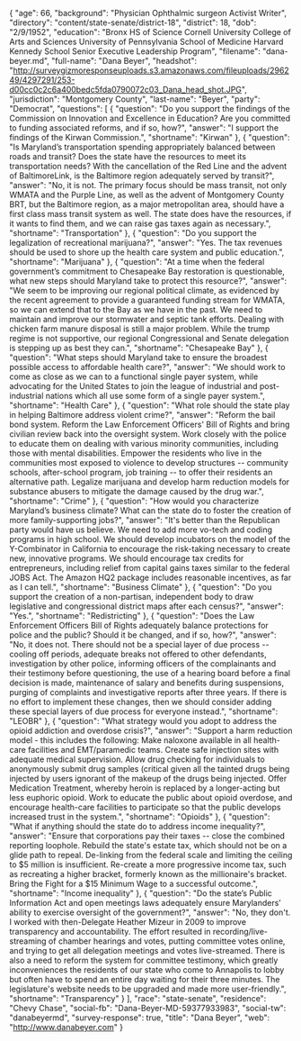 {
  "age": 66,
  "background": "Physician Ophthalmic surgeon Activist Writer",
  "directory": "content/state-senate/district-18",
  "district": 18,
  "dob": "2/9/1952",
  "education": "Bronx HS of Science Cornell University College of Arts and Sciences University of Pennsylvania School of Medicine Harvard Kennedy School Senior Executive Leadership Program",
  "filename": "dana-beyer.md",
  "full-name": "Dana Beyer",
  "headshot": "http://surveygizmoresponseuploads.s3.amazonaws.com/fileuploads/296249/4297291/253-d00cc0c2c6a400bedc5fda0790072c03_Dana_head_shot.JPG",
  "jurisdiction": "Montgomery County",
  "last-name": "Beyer",
  "party": "Democrat",
  "questions": [
    {
      "question": "Do you support the findings of the Commission on Innovation and Excellence in Education? Are you committed to funding associated reforms, and if so, how?",
      "answer": "I support the findings of the Kirwan Commission.",
      "shortname": "Kirwan"
    },
    {
      "question": "Is Maryland’s transportation spending appropriately balanced between roads and transit? Does the state have the resources to meet its transportation needs? With the cancellation of the Red Line and the advent of BaltimoreLink, is the Baltimore region adequately served by transit?",
      "answer": "No, it is not. The primary focus should be mass transit, not only WMATA and the Purple Line, as well as the advent of Montgomery County BRT, but the Baltimore region, as a major metropolitan area, should have a first class mass transit system as well. The state does have the resources, if it wants to find them, and we can raise gas taxes again as necessary.",
      "shortname": "Transportation"
    },
    {
      "question": "Do you support the legalization of recreational marijuana?",
      "answer": "Yes. The tax revenues should be used to shore up the health care system and public education.",
      "shortname": "Marijuana"
    },
    {
      "question": "At a time when the federal government’s commitment to Chesapeake Bay restoration is questionable, what new steps should Maryland take to protect this resource?",
      "answer": "We seem to be improving our regional political climate, as evidenced by the recent agreement to provide a guaranteed funding stream for WMATA, so we can extend that to the Bay as we have in the past. We need to maintain and improve our stormwater and septic tank efforts. Dealing with chicken farm manure disposal is still a major problem.  While the trump regime is not supportive, our regional Congressional and Senate delegation is stepping  up as best they can.",
      "shortname": "Chesapeake Bay"
    },
    {
      "question": "What steps should Maryland take to ensure the broadest possible access to affordable health care?",
      "answer": "We should work to come as close as we can to a functional single payer system, while advocating for the United States to join the league of industrial and post-industrial nations which all use some form of a single payer system.",
      "shortname": "Health Care"
    },
    {
      "question": "What role should the state play in helping Baltimore address violent crime?",
      "answer": "Reform the bail bond system. Reform the Law Enforcement Officers' Bill of Rights and bring civilian review back into the oversight system. Work closely with the police to educate them on dealing with various minority communities, including those with mental disabilities. Empower the residents who live in the communities most exposed to violence to develop structures -- community schools, after-school program, job training -- to offer their residents an alternative path. Legalize marijuana and develop harm reduction models for substance abusers to mitigate the damage caused by the drug war.",
      "shortname": "Crime"
    },
    {
      "question": "How would you characterize Maryland’s business climate? What can the state do to foster the creation of more family-supporting jobs?",
      "answer": "It's better than the Republican party would have us believe.  We need to add more vo-tech and coding programs in high school. We should develop incubators on the model of the Y-Combinator in California to encourage the risk-taking necessary to create new, innovative programs. We should encourage tax credits for entrepreneurs, including relief from capital gains taxes similar to the federal JOBS Act. The Amazon HQ2 package includes reasonable incentives, as far as I can tell.",
      "shortname": "Business Climate"
    },
    {
      "question": "Do you support the creation of a non-partisan, independent body to draw legislative and congressional district maps after each census?",
      "answer": "Yes.",
      "shortname": "Redistricting"
    },
    {
      "question": "Does the Law Enforcement Officers Bill of Rights adequately balance protections for police and the public? Should it be changed, and if so, how?",
      "answer": "No, it does not. There should not be a special layer of due process -- cooling off periods, adequate breaks not offered to other defendants, investigation by other police, informing officers of the complainants and their testimony before questioning, the use of a hearing board before a final decision is made, maintenance of salary and benefits during suspensions, purging of complaints and investigative reports after three years. If there is no effort to implement these changes, then we should consider adding these special layers of due process for everyone instead.",
      "shortname": "LEOBR"
    },
    {
      "question": "What strategy would you adopt to address the opioid addiction and overdose crisis?",
      "answer": "Support a harm reduction model - this includes the following:  Make naloxone available in all health-care facilities and EMT/paramedic teams. Create safe injection sites with adequate medical supervision. Allow drug checking for individuals to anonymously submit drug samples (critical given all the tainted drugs being injected by users ignorant of the makeup of the drugs being injected. Offer Medication Treatment, whereby heroin is replaced by a longer-acting but less euphoric opioid. Work to educate the public about opioid overdose, and encourage health-care facilities to participate so that the public develops increased trust in the system.",
      "shortname": "Opioids"
    },
    {
      "question": "What if anything should the state do to address income inequality?",
      "answer": "Ensure that corporations pay their taxes -- close the combined reporting loophole. Rebuild the state's estate tax, which should not be on a glide path to repeal. De-linking from the federal scale and limiting the ceiling to $5 million is insufficient. Re-create a more progressive income tax, such as recreating a higher bracket, formerly known as the millionaire's bracket. Bring the Fight for a $15 Minimum Wage to a successful outcome.",
      "shortname": "Income inequality"
    },
    {
      "question": "Do the state’s Public Information Act and open meetings laws adequately ensure Marylanders’ ability to exercise oversight of the government?",
      "answer": "No, they don't. I worked with then-Delegate Heather Mizeur in 2009 to improve transparency and accountability. The effort resulted in recording/live-streaming of chamber hearings and votes, putting committee votes online, and trying to get all delegation meetings and votes live-streamed. There is also a need to reform the system for committee testimony, which greatly inconveniences the residents of our state who  come to Annapolis to lobby but often have to spend an entire day waiting for their three minutes. The legislature's website needs to be upgraded and made more user-friendly.",
      "shortname": "Transparency"
    }
  ],
  "race": "state-senate",
  "residence": "Chevy Chase",
  "social-fb": "Dana-Beyer-MD-59377933983",
  "social-tw": "danabeyermd",
  "survey-response": true,
  "title": "Dana Beyer",
  "web": "http://www.danabeyer.com"
}
